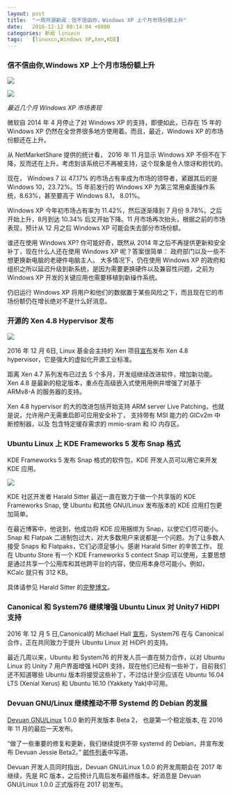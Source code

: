 ```yaml
---
layout: post
title:	"一周开源新闻：信不信由你，Windows XP 上个月市场份额上升"
date:	2016-12-12 08:14:04 +0800 
categories:	新闻 linuxcn 
tags:	[linuxcn,Windows XP,Xen,KDE]
---
```



### 信不信由你,Windows XP 上个月市场份额上升


![](/Asserts/Images//attachment/album/201612/12/081356d5krpaqpgwewwkpk.png)


![](/Asserts/Images//attachment/album/201612/12/081406uxfkmkx7k23xu2x9.jpg)


*最近几个月 Windows XP 市场表现*


微软自 2014 年 4 月停止了对 Windows XP 的支持，即便如此，已存在 15 年的 Windows XP 仍然在全世界很多地方使用着。而且，最近，Windows XP 的市场份额还在上升。


从 NetMarketShare 提供的统计看， 2016 年 11 月显示 Windows XP 不但不在下降，反而还在上升。考虑到该系统已不再被支持，这个现象是令人惊讶和担忧的。


现在， Windows 7 以 47.17% 的市场占有率成为市场的领导者，紧跟其后的是 Windows 10，23.72%。15 年前发行的 Windows XP 为第三常用桌面操作系统，8.63%，甚至要高于 Windows 8.1， 8.01%。


Windows XP 今年初市场占有率为 11.42%，然后逐渐降到 7 月份 9.78%。之后开始上升，8月到达 10.34% 后又开始下降。11 月市场再次抬头，根据之前的市场表现，预计从 12 月之后 Windows XP 可能会失去部分市场份额。


谁还在使用 Windows XP? 你可能好奇，既然从 2014 年之后不再提供更新和安全补丁，现在什么人还在使用 Windows XP 呢？答案很简单： 政府部门以及一些不想更换新电脑的老硬件电脑主人。 大多情况下，仍在使用 Windows XP 的政府和组织之所以延迟升级到新系统，是因为需要更换硬件以及兼容性问题，之前为 Windows XP 开发的关键应用也需要移植到新操作系统。


仍旧运行 Windows XP 将用户和他们的数据置于某些风险之下，而且现在它的市场份额仍在增长绝对不是什么好消息。


### 开源的 Xen 4.8 Hypervisor 发布


 


![](/Asserts/Images//attachment/album/201612/12/081407ozctit4tggi4nit5.gif)


2016 年 12 月 6日, Linux 基金会主持的 Xen 项目[宣布](https://xenproject.org/about/in-the-news/201-xen-480.html)发布 Xen 4.8 hypervisor，它是强大的虚拟化开源工业标准。


距离 Xen 4.7 系列发布已过去 5 个多月，开发组继续改进软件，增加新功能。Xen 4.8 是最新的稳定版本，重点在高级嵌入式使用用例并增强了对基于 ARMv8-A 的服务器的支持。


Xen 4.8 hypervisor 的大的改进包括开始支持 ARM server Live Patching，也就是说，允许用户无需重启即可应用安全补丁， 支持带有 MSI 能力的 GICv2m 中断控制器，以及 包含特定缓存需求的 mmio-sram 和 IO 内存区。


### Ubuntu Linux 上 KDE Frameworks 5 发布 Snap 格式


KDE Frameworks 5 发布 Snap 格式的软件包，KDE 开发人员可以用它来开发 KDE 应用。


![](/Asserts/Images//attachment/album/201612/12/081408xbxfwyzm380x09o0.jpg)


KDE 社区开发者 Harald Sitter 最近一直在致力于做一个共享版的 KDE Frameworks Snap, 使 Ubuntu 和其他 GNU/Linux 发布版本的 KDE 应用打包更加简单。


在最近博客中，他说到，他成功将 KDE 应用捆绑为 Snap，以使它们尽可能小。Snap 和 Flatpak 二进制包过大，对大多数用户来说都是一个问题。为了让多数人接受 Snaps 和 Flatpaks，它们必须足够小。感谢 Harald Sitter 的辛苦工作， 现在 Ubuntu Store 有一个 KDE Frameworks 5 contect Snap 可以使用，主要思想是通过共享一个公用库和其他跨平台的内容，使应用本身尽可能小。例如， KCalc 就只有 312 KB。


具体请参见 Harald Sitter 的[完整博文](https://apachelog.wordpress.com/2016/12/02/snapping-kde-applications/)。


### Canonical 和 System76 继续增强 Ubuntu Linux 对 Unity7 HiDPI 支持


2016 年 12 月 5 日,Canonical的 Michael Hall [宣布](https://developer.ubuntu.com/en/blog/2016/12/05/improving-hidpi-support/)，System76 在与 Canonical 合作，正在共同致力于提升 Ubuntu Linux 对 HiDPI 的支持。


最近几周以来，Ubuntu 和 System76 的开发人员一直在努力合作，以对 Ubuntu Linux 的 Unity 7 用户界面增强 HiDPI 支持，现在他们已经有一些补丁，目前我们还不知道哪些 Ubuntu 版本将接受这些补丁，不过估计至少应该在 Ubuntu 16.04 LTS (Xenial Xerus) 和 Ubuntu 16.10 (Yakkety Yak)中可用。


### Devuan GNU/Linux 继续推动不带 Systemd 的 Debian 的发展


[Devuan GNU/Linux](https://files.devuan.org/) 1.0.0 新的开发版本 Beta 2， 也是第一个稳定版本, 在 2016 年 11 月的最后一天发布。


“做了一些重要的修复和更新，我们继续提供不带 systemd 的 Debian，并宣布发布 Devuan Jessie Beta2。” [邮件列表](https://lists.dyne.org/lurker/message/20161129.235004.ff04e844.en.html)中写道。


Devuan 开发人员同时指出，Devuan GNU/Linux 1.0.0 的开发周期会在 2017 年继续，先是 RC 版本，之后预计几周后发布最终版本。好消息是 Devuan GNU/Linux 1.0.0 正式版将在 2017 初发布。
